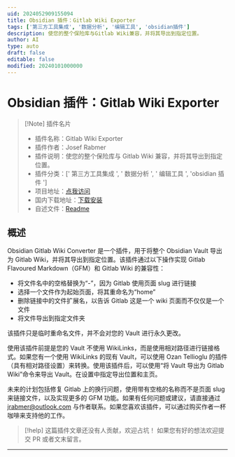 ```yaml
---
uid: 2024052909155094
title: Obsidian 插件：Gitlab Wiki Exporter
tags: ['第三方工具集成', '数据分析', '编辑工具', 'obsidian插件']
description: 使您的整个保险库与Gitlab Wiki兼容，并将其导出到指定位置。
author: AI
type: auto
draft: false
editable: false
modified: 20240101000000
---
```


# Obsidian 插件：Gitlab Wiki Exporter

> [!Note] 插件名片
> - 插件名称：Gitlab Wiki Exporter
> - 插件作者：Josef Rabmer
> - 插件说明：使您的整个保险库与 Gitlab Wiki 兼容，并将其导出到指定位置。
> - 插件分类：[' 第三方工具集成 ', ' 数据分析 ', ' 编辑工具 ', 'obsidian 插件 ']
> - 项目地址：[点我访问](https://github.com/jrabmer/obsidian-to-gitlab-wiki)
> - 国内下载地址：[下载安装](https://pkmer.cn/products/plugin/pluginMarket/?gitlab-wiki-export)
> - 自述文件：[Readme](https://ghproxy.net/https://raw.githubusercontent.com/jrabmer/obsidian-to-gitlab-wiki/master/README.md)

## 概述

Obsidian Gitlab Wiki Converter 是一个插件，用于将整个 Obsidian Vault 导出为 Gitlab Wiki，并将其导出到指定位置。该插件通过以下操作实现 Gitlab Flavoured Markdown（GFM）和 Gitlab Wiki 的兼容性：

- 将文件名中的空格替换为“-”，因为 Gitlab 使用页面 slug 进行链接
- 选择一个文件作为起始页面，将其重命名为“home”
- 删除链接中的文件扩展名，以告诉 Gitlab 这是一个 wiki 页面而不仅仅是一个文件
- 将文件导出到指定文件夹

该插件只是临时重命名文件，并不会对您的 Vault 进行永久更改。

使用该插件前提是您的 Vault 不使用 WikiLinks，而是使用相对路径进行链接格式。如果您有一个使用 WikiLinks 的现有 Vault，可以使用 Ozan Tellioglu 的插件（具有相对路径设置）来转换。使用该插件后，可以使用“将 Vault 导出为 Gitlab Wiki”命令来导出 Vault。在设置中指定导出位置和主页。

未来的计划包括修复 Gitlab 上的换行问题，使用带有空格的名称而不是页面 slug 来链接文件，以及实现更多的 GFM 功能。如果有任何问题或建议，请直接通过 jrabmer@outlook.com 与作者联系。如果您喜欢该插件，可以通过购买作者一杯咖啡来支持他的工作。

> [!help]
> 这篇插件文章还没有人贡献，欢迎占坑！
> 如果您有好的想法欢迎提交 PR 或者文末留言。

---




